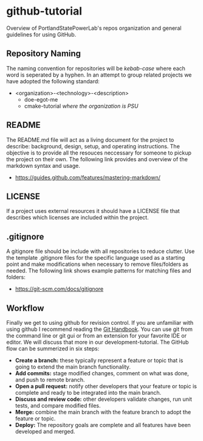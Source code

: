 # github-tutorial
Overview of PortlandStatePowerLab's repos organization and general guidelines for using GitHub.

## Repository Naming

The naming convention for repositories will be *kebab-case* where each word is seperated by a hyphen. In an attempt to group related projects we have adopted the following standard:

- \<organization\>-\<technology\>-\<description\>
  - doe-egot-me
  - cmake-tutorial *where the organization is PSU*

## README

The README.md file will act as a living document for the project to describe: background, design, setup, and operating instructions. The objective is to provide all the resouces neccessary for someone to pickup the project on their own. The following link provides and overview of the markdown syntax and usage.

- https://guides.github.com/features/mastering-markdown/

## LICENSE

If a project uses external resources it should have a LICENSE file that describes which licenses are included within the project. 

## .gitignore

A gitignore file should be include with all repositories to reduce clutter. Use the template .gitignore files for the specific language used as a starting point and make modifications when necessary to remove files/folders as needed. The following link shows example patterns for matching files and folders:

- https://git-scm.com/docs/gitignore

## Workflow

Finally we get to using github for revision control. If you are unfamiliar with using github I recommend reading the [Git Handbook](https://guides.github.com/introduction/git-handbook/). You can use git from the command line or git gui or from an extension for your favorite IDE or editor. We will discuss that more in our development-tutorial. The GitHub flow can be summerized in six steps:

- **Create a branch:** these typically represent a feature or topic that is going to extend the main branch functionality.
- **Add commits:** stage modified changes, comment on what was done, and push to remote branch.
- **Open a pull request:** notify other developers that your feature or topic is complete and ready to be integrated into the main branch.
- **Discuss and review code:** other developers validate changes, run unit tests, and compare modified files.
- **Merge:** combine the main branch with the feature branch to adopt the feature or topic.
- **Deploy:** The repository goals are complete and all features have been developed and merged.

